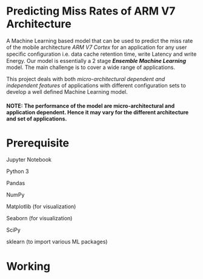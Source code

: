 Predicting Miss Rates of ARM V7 Architecture
======================================

A Machine Learning based model that can be used to predict the miss rate of the mobile architecture _ARM V7 Cortex_ for an application for any user speciﬁc conﬁguration i.e. data cache retention time, write Latency and write Energy. Our model is essentially a 2 stage **_Ensemble Machine Learning_** model. 
The main challenge is to cover a wide range of applications. 

This project deals with both _micro-architectural dependent and independent features_ of applications with different configuration sets to develop a well defined Machine Learning model. 

#### NOTE: The performance of the model are micro-architectural and application dependent. Hence it may vary for the different architecture and set of applications. 

# Prerequisite 

Jupyter Notebook

Python 3

Pandas

NumPy

Matplotlib (for visualization)

Seaborn (for visualization)

SciPy

sklearn (to import various ML packages)

# Working

